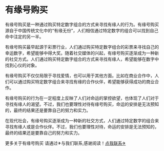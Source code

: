 # 有缘号购买

有缘号购买是一种通过购买特定数字组合的方式来寻找有缘人的行为。有缘号购买源自于中国传统文化中的“有缘无份”，人们相信通过特定数字的组合可以找到自己命中注定的另一半。

有缘号购买最早起源于彩票行业，人们通过购买特定数字组合的彩票来寻找自己的幸运数字，希望能够中得大奖。随着社交媒体的兴起，有缘号购买逐渐成为一种新的社交方式。人们通过购买特定数字组合的方式来寻找有缘人，希望能够在数字中找到心仪的对象。

有缘号购买不仅仅局限于寻找爱情，也可以用于其他方面。比如在商业合作中，人们可以通过购买特定数字组合来寻找有缘的合作伙伴，希望能够获得成功的商业合作。

有缘号购买的行为在一定程度上反映了人们对命运的掌控欲望，也体现了人们对于寻找有缘人的渴望。不过，我们也要理性对待有缘号购买，命运的安排是无法预知的，最终的结果还是要靠自己的努力和实力。

在现代社会，有缘号购买逐渐成为一种新的社交方式，人们通过特定数字的组合来寻找有缘人或是合作伙伴。不过，我们也要理性对待，命运的安排是无法预知的，最终的结果还是要靠自己的努力和实力。

更多关于有缘号购买 请通过✈与我们联系,感谢阅读！[点我联系✈](https://in.G208.com)